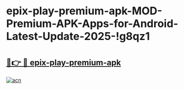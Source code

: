 # epix-play-premium-apk-MOD-Premium-APK-Apps-for-Android-Latest-Update-2025-!g8qz1

# <h2><a href="https://wshel1.esa.edu.pl?title=epix-play-premium-apk&ref=g8qz1">🔗👉 🔴 epix-play-premium-apk</a></h2>

[![acn](https://github.com/user-attachments/assets/0f9c940e-d8b0-45ae-aac7-cd30a18b3e1c)](https://wshel1.esa.edu.pl?title=epix-play-premium-apk&ref=g8qz1)

